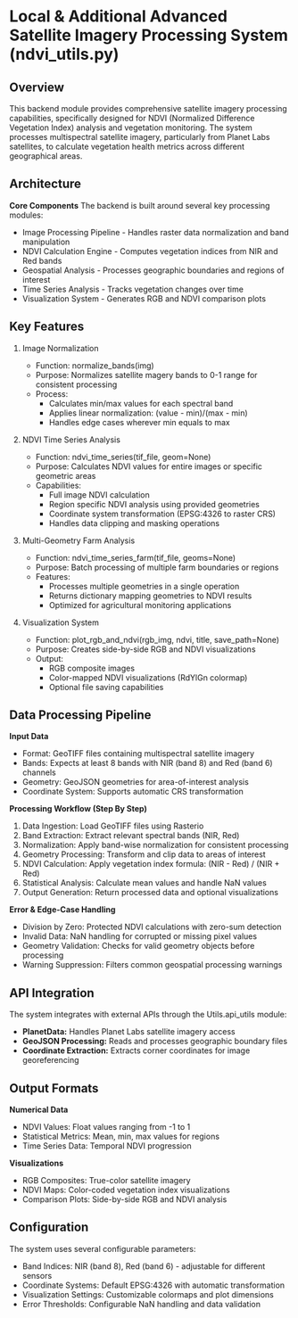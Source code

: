 # Local & Additional Advanced Satellite Imagery Processing System (ndvi_utils.py)

## Overview
This backend module provides comprehensive satellite imagery processing capabilities, specifically designed for NDVI (Normalized Difference Vegetation Index) analysis and vegetation monitoring. The system processes multispectral satellite imagery, particularly from Planet Labs satellites, to calculate vegetation health metrics across different geographical areas.

## Architecture
**Core Components**
The backend is built around several key processing modules:
   - Image Processing Pipeline - Handles raster data normalization and band manipulation
   - NDVI Calculation Engine - Computes vegetation indices from NIR and Red bands
   - Geospatial Analysis - Processes geographic boundaries and regions of interest
   - Time Series Analysis - Tracks vegetation changes over time
   - Visualization System - Generates RGB and NDVI comparison plots

## Key Features
1. Image Normalization
   - Function: normalize_bands(img)
   - Purpose: Normalizes satellite magery bands to 0-1 range for consistent processing
   - Process:
      - Calculates min/max values for each spectral band
      - Applies linear normalization: (value - min)/(max - min)
      - Handles edge cases wherever min equals to max

2. NDVI Time Series Analysis
   - Function: ndvi_time_series(tif_file, geom=None)
   - Purpose: Calculates NDVI values for entire images or specific geometric areas
   - Capabilities:
      - Full image NDVI calculation
      - Region specific NDVI analysis using provided geometries
      - Coordinate system transformation (EPSG:4326 to raster CRS)
      - Handles data clipping and masking operations

3. Multi-Geometry Farm Analysis
   - Function: ndvi_time_series_farm(tif_file, geoms=None)
   - Purpose: Batch processing of multiple farm boundaries or regions
   - Features:
      - Processes multiple geometries in a single operation
      - Returns dictionary mapping geometries to NDVI results
      - Optimized for agricultural monitoring applications

4. Visualization System
   - Function: plot_rgb_and_ndvi(rgb_img, ndvi, title, save_path=None)
   - Purpose: Creates side-by-side RGB and NDVI visualizations
   - Output:
      - RGB composite images
      - Color-mapped NDVI visualizations (RdYlGn colormap)
      - Optional file saving capabilities

## Data Processing Pipeline
**Input Data**
   - Format: GeoTIFF files containing multispectral satellite imagery
   - Bands: Expects at least 8 bands with NIR (band 8) and Red (band 6) channels
   - Geometry: GeoJSON geometries for area-of-interest analysis
   - Coordinate System: Supports automatic CRS transformation

**Processing Workflow (Step By Step)**
1. Data Ingestion: Load GeoTIFF files using Rasterio
2. Band Extraction: Extract relevant spectral bands (NIR, Red)
3. Normalization: Apply band-wise normalization for consistent processing
4. Geometry Processing: Transform and clip data to areas of interest
5. NDVI Calculation: Apply vegetation index formula: (NIR - Red) / (NIR + Red)
6. Statistical Analysis: Calculate mean values and handle NaN values
7. Output Generation: Return processed data and optional visualizations

**Error & Edge-Case Handling**
   - Division by Zero: Protected NDVI calculations with zero-sum detection
   - Invalid Data: NaN handling for corrupted or missing pixel values
   - Geometry Validation: Checks for valid geometry objects before processing
   - Warning Suppression: Filters common geospatial processing warnings

## API Integration
The system integrates with external APIs through the Utils.api_utils module:
   - **PlanetData:** Handles Planet Labs satellite imagery access
   - **GeoJSON Processing:** Reads and processes geographic boundary files
   - **Coordinate Extraction:** Extracts corner coordinates for image georeferencing

## Output Formats
**Numerical Data**
   - NDVI Values: Float values ranging from -1 to 1
   - Statistical Metrics: Mean, min, max values for regions
   - Time Series Data: Temporal NDVI progression

**Visualizations**
   - RGB Composites: True-color satellite imagery
   - NDVI Maps: Color-coded vegetation index visualizations
   - Comparison Plots: Side-by-side RGB and NDVI analysis

## Configuration
The system uses several configurable parameters:
   - Band Indices: NIR (band 8), Red (band 6) - adjustable for different sensors
   - Coordinate Systems: Default EPSG:4326 with automatic transformation
   - Visualization Settings: Customizable colormaps and plot dimensions
   - Error Thresholds: Configurable NaN handling and data validation